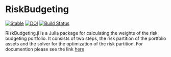 # RiskBudgeting

[![Stable](https://img.shields.io/badge/docs-stable-blue.svg)](https://xiar-fatah.github.io/RiskBudgeting.jl/stable/)
[![DOI](https://zenodo.org/badge/504891771.svg)](https://zenodo.org/badge/latestdoi/504891771)
[![Build Status](https://github.com/xiar-fatah/RiskBudgeting.jl/actions/workflows/CI.yml/badge.svg?branch=main)](https://github.com/xiar-fatah/RiskBudgeting.jl/actions/workflows/CI.yml?query=branch%3Amain)


RiskBudgeting.jl is a Julia package for calculating the weights of the risk budgeting portfolio. It consists of two steps, the risk partition of the portfolio assets and the solver for the optimization of the risk partition. For documention please see the link [here](https://xiar-fatah.github.io/RiskBudgeting.jl/stable/)
